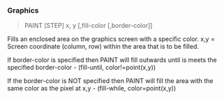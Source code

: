 ### Graphics

> PAINT [STEP] x, y [,fill-color [,border-color]]

Fills an enclosed area on the graphics screen with a specific color. x,y = Screen coordinate (column, row) within the area that is to be filled.


<p>If border-color is specified then PAINT will fill outwards until is meets the specified border-color - (fill-until, color!=point(x,y))
<p>If the border-color is NOT specified then PAINT will fill the area with the same color as the pixel at x,y - (fill-while, color=point(x,y))

